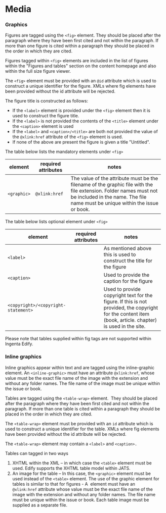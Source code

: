 # Media

### Graphics

Figures are tagged using the `<fig>` element. They should be placed after the paragraph where they have been first cited and not within the paragraph. If more than one figure is cited within a paragraph they should be placed in the order in which they are cited.

Figures tagged within `<fig>` elements are included in the list of figures within the "Figures and tables" section on the content homepage and also within the full size figure viewer.

The `<fig>` element must be provided with an `@id` attribute which is used to construct a unique identifier for the figure. XMLs where fig elements have been provided without the id attribute will be rejected. 

The figure title is constructed as follows:

-   If the `<label>` element is provided under the `<fig>` element then it is used to construct the figure title.
-   If the `<label>` is not provided the contents of the `<title>` element under the `<caption>` element is used
-   If the `<label>` and `<caption>/<title>` are both not provided the value of the `@xlink:href` attribute of the `<fig>` element is used.
-   If none of the above are present the figure is given a title "Untitled".

The table below lists the mandatory elements under `<fig>`

element | required attributes | notes
----- | ----- | ----
`<graphic>` | `@xlink:href`	| The value of the attribute must be the filename of the graphic file with the file extension. Folder names must not be included in the name. The file name must be unique within the issue or book.

The table below lists optional element under `<fig>`

element | required attributes | notes
----- | ----- | ----
`<label>` | | As mentioned above this is used to construct the title for the figure
`<caption>` | | Used to provide the caption for the  figure
`<copyright>/<copyright-statement>` | | Used to provide copyright text for the figure. If this is not provided, the copyright for the content item (book, article. chapter) is used in the site.
  
Please note that tables supplied within fig tags are not supported within Ingenta Edify.

### Inline graphics

Inline graphics appear within text and are tagged using the inline-graphic element. An `<inline-graphic>` must have an attribute `@xlink:href`, whose value must be the exact file name of the image with the extension and without any folder names. The file name of the image must be unique within the issue or book. 

Tables are tagged using the `<table-wrap>` element.  They should be placed after the paragraph where they have been first cited and not within the paragraph. If more than one table is cited within a paragraph they should be placed in the order in which they are cited.

The `<table-wrap>` element must be provided with an `id` attribute which is used to construct a unique identifier for the table. XMLs where fig elements have been provided without the id attribute will be rejected. 

The `<table-wrap>` element may contain a `<label>` and `<caption>.`

Tables can tagged in two ways

1.  XHTML within the XML – in which case the `<table>` element must be used. Edify supports the XHTML table model within JATS. 
2.  An image for the table – In this case, the `<graphic>` element must be used instead of the `<table>` element. The use of the graphic element for tables is similar to that for figures - A <graphic> element must have an `@xlink:href` attribute whose value must be the exact file name of the image with the extension and without any folder names. The file name must be unique within the issue or book. Each table image must be supplied as a separate file.

